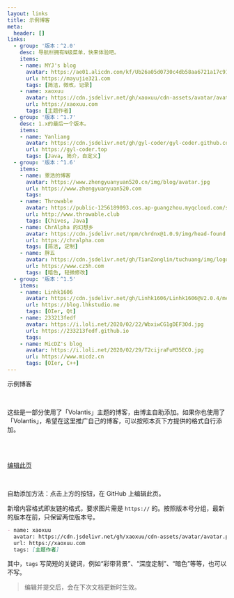 ```yaml
---
layout: links
title: 示例博客
meta:
  header: []
links:
  - group: '版本：^2.0'
    desc: 导航栏拥有N级菜单，快来体验吧。
    items:
    - name: MYJ's blog
      avatar: https://ae01.alicdn.com/kf/Ub26a05d0730c4db58aa6721a17c9186fa.jpg
      url: https://mayujie321.com
      tags: [简洁，微改，记录]
    - name: xaoxuu
      avatar: https://cdn.jsdelivr.net/gh/xaoxuu/cdn-assets/avatar/avatar.png
      url: https://xaoxuu.com
      tags: [主题作者]
  - group: '版本：^1.7'
    desc: 1.x的最后一个版本。
    items:
    - name: Yanliang
      avatar: https://cdn.jsdelivr.net/gh/gyl-coder/gyl-coder.github.com@v1.0.0/img/touxiang.jpg
      url: https://gyl-coder.top
      tags: [Java, 简介，自定义]
  - group: '版本：^1.6'
    items:
    - name: 覃浩的博客
      avatar: https://www.zhengyuanyuan520.cn/img/blog/avatar.jpg
      url: https://www.zhengyuanyuan520.com
      tags:
    - name: Throwable
      avatar: https://public-1256189093.cos.ap-guangzhou.myqcloud.com/static/doge_avatar.jpg
      url: http://www.throwable.club
      tags: [Chives, Java]
    - name: ChrAlpha 的幻想乡
      avatar: https://cdn.jsdelivr.net/npm/chrdnx@1.0.9/img/head-found.png
      url: https://chralpha.com
      tags: [简洁, 定制]
    - name: 胖五
      avatar: https://cdn.jsdelivr.net/gh/TianZonglin/tuchuang/img/logo.jpg
      url: https://www.cz5h.com
      tags: [暗色, 轻微修改]
  - group: '版本：^1.5'
    items:
    - name: Linhk1606
      avatar: https://cdn.jsdelivr.net/gh/Linhk1606/Linhk1606@V2.0.4/me.jpg
      url: https://blog.lhkstudio.me
      tags: [OIer, Qt]
    - name: 233213fedf
      avatar: https://i.loli.net/2020/02/22/WbxiwCG1gDEF3Od.jpg
      url: https://233213fedf.github.io
      tags:
    - name: MicDZ's blog
      avatar: https://i.loli.net/2020/02/29/T2cijraFuM35ECO.jpg
      url: https://www.micdz.cn
      tags: [OIer, C++]
---
```


<p center large><red>示</red><yellow>例</yellow><green>博</green><blue>客</blue></p>
<br>

这些是一部分使用了「Volantis」主题的博客，由博主自助添加。如果你也使用了「Volantis」，希望在这里推广自己的博客，可以按照本页下方提供的格式自行添加。


<!-- more -->

<br><br>

<btn large center>[<i class='fas fa-edit'></i> 编辑此页](https://github.com/xaoxuu/volantis-docs/blob/master/source/examples/index.md)</btn>

<br>

自助添加方法：点击上方的按钮，在 GitHub 上编辑此页。

新增内容格式即友链的格式，要求图片需是 `https://` 的。按照版本号分组，最新的版本在前，只保留两位版本号。

```md 举个栗子
- name: xaoxuu
  avatar: https://cdn.jsdelivr.net/gh/xaoxuu/cdn-assets/avatar/avatar.png
  url: https://xaoxuu.com
  tags: [主题作者]
```

其中，`tags` 写简短的关键词，例如“彩带背景”、“深度定制”、“暗色”等等，也可以不写。

> 编辑并提交后，会在下次文档更新时生效。
